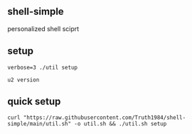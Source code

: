 ## shell-simple

personalized shell sciprt

## setup

`verbose=3 ./util setup`

`u2 version`

## quick setup

`curl "https://raw.githubusercontent.com/Truth1984/shell-simple/main/util.sh" -o util.sh && ./util.sh setup`
